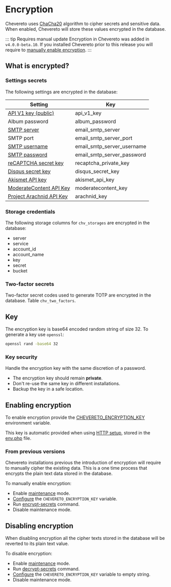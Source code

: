 # Encryption

Chevereto uses [ChaCha20](https://datatracker.ietf.org/doc/html/rfc7539) algorithm to cipher secrets and sensitive data. When enabled, Chevereto will store these values encrypted in the database.

::: tip Requires manual update
Encryption in Chevereto was added in `v4.0.0-beta.10`. If you installed Chevereto prior to this release you will require to [manually enable encryption](#enabling-encryption).
:::

## What is encrypted?

### Settings secrets

The following settings are encrypted in the database:

| Setting                                                                                                             | Key                        |
| ------------------------------------------------------------------------------------------------------------------- | -------------------------- |
| [API V1 key (public)](../../developer/api/api-v1.md#key)                                                            | api_v1_key                 |
| Album password                                                                                                      | album_password             |
| [SMTP server](https://v4-admin.chevereto.com/settings/email.html#smtp-server-and-port)                              | email_smtp_server          |
| SMTP port                                                                                                           | email_smtp_server_port     |
| [SMTP username](https://v4-admin.chevereto.com/settings/email.html#smtp-username)                                   | email_smtp_server_username |
| [SMTP password](https://v4-admin.chevereto.com/settings/email.html#smtp-password)                                   | email_smtp_server_password |
| [reCAPTCHA secret key](https://v4-admin.chevereto.com/settings/external-services.html#recaptcha-secret-key)         | recaptcha_private_key      |
| [Disqus secret key](https://v4-admin.chevereto.com/settings/external-services.html#disqus-secret-key)               | disqus_secret_key          |
| [Akismet API key](https://v4-admin.chevereto.com/settings/external-services.html#akismet-api-key)                   | akismet_api_key            |
| [ModerateContent API Key](https://v4-admin.chevereto.com/settings/external-services.html#moderatecontent-api-key)   | moderatecontent_key        |
| [Project Arachnid API Key](https://v4-admin.chevereto.com/settings/external-services.html#project-arachnid-api-key) | arachnid_key               |

### Storage credentials

The following storage columns for `chv_storages` are encrypted in the database:

* server
* service
* account_id
* account_name
* key
* secret
* bucket

### Two-factor secrets

Two-factor secret codes used to generate TOTP are encrypted in the database. Table `chv_two_factors`.

## Key

The encryption key is base64 encoded random string of size 32. To generate a key use `openssl`:

```sh
openssl rand -base64 32
```

### Key security

Handle the encryption key with the same discretion of a password.

* The encryption key should remain **private**.
* Don't re-use the same key in different installations.
* Backup the key in a safe location.

## Enabling encryption

To enable encryption provide the [CHEVERETO_ENCRYPTION_KEY](../configuration/environment.md#encryption-key) environment variable.

This key is automatic provided when using [HTTP setup](../installing/installation.md#setup), stored in the [env.php](../configuration/env.php.md) file.

### From previous versions

Chevereto installations previous the introduction of encryption will require to manually cipher the existing data. This is a one time process that encrypts the plain text data stored in the database.

To manually enable encryption:

* Enable [maintenance](https://v4-admin.chevereto.com/settings/system.html#maintenance) mode.
* [Configure](../configuration/configuring.md) the `CHEVERETO_ENCRYPTION_KEY` variable.
* Run [encrypt-secrets](cli.md#encrypt-secrets) command.
* Disable maintenance mode.

## Disabling encryption

When disabling encryption all the cipher texts stored in the database will be reverted to its plain text value.

To disable encryption:

* Enable [maintenance](https://v4-admin.chevereto.com/settings/system.html#maintenance) mode.
* Run [decrypt-secrets](cli.md#decrypt-secrets) command.
* [Configure](../configuration/configuring.md) the `CHEVERETO_ENCRYPTION_KEY` variable to empty string.
* Disable maintenance mode.
